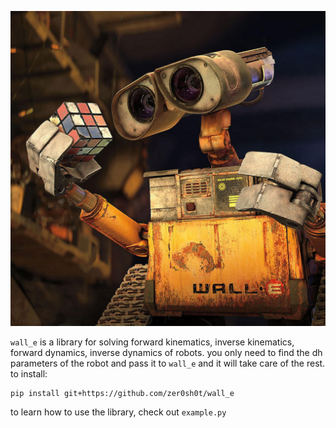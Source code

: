 ![wall_e](images/wall_e.jpg)

`wall_e` is a library for solving forward kinematics, inverse kinematics, forward dynamics, inverse dynamics of robots. you only need to find the dh parameters of the robot and pass it to `wall_e` and it will take care of the rest. to install:

    pip install git+https://github.com/zer0sh0t/wall_e

to learn how to use the library, check out `example.py`
